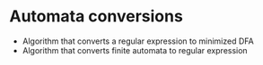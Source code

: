 # Automata conversions

- Algorithm that converts a regular expression to minimized DFA
- Algorithm that converts finite automata to regular expression
